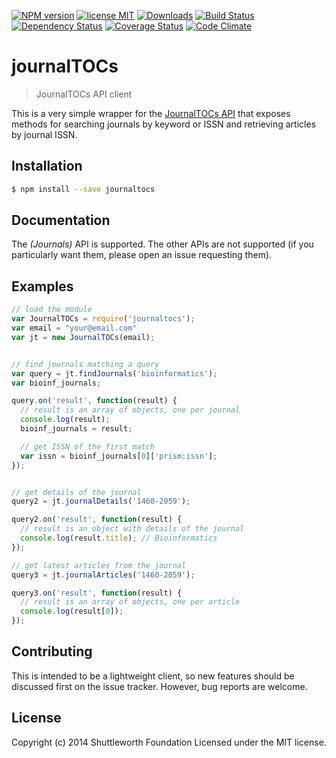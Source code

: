 [![NPM version](http://img.shields.io/npm/v/journaltocs.svg?style=flat)][npm]
[![license MIT](http://img.shields.io/badge/license-MIT-blue.svg?style=flat)][license]
[![Downloads](http://img.shields.io/npm/dm/journaltocs.svg?style=flat)][downloads]
[![Build Status](http://img.shields.io/travis/ContentMine/node-journalTOCs.svg?style=flat)][travis]
[![Dependency Status](http://img.shields.io/gemnasium/ContentMine/node-journalTOCs.svg?style=flat)][gemnasium]
[![Coverage Status](https://img.shields.io/coveralls/ContentMine/node-journalTOCs.svg?style=flat)][coveralls]
[![Code Climate](http://img.shields.io/codeclimate/github/ContentMine/node-journalTOCs.svg?style=flat)][codeclimate]

[npm]: http://badge.fury.io/js/node-journalTOCs
[travis]: http://travis-ci.org/ContentMine/node-journalTOCs
[coveralls]: https://coveralls.io/r/ContentMine/node-journalTOCs
[gemnasium]: https://gemnasium.com/ContentMine/node-journalTOCs
[license]: https://github.com/ContentMine/node-journalTOCs/blob/master/LICENSE-MIT
[codeclimate]: https://codeclimate.com/github/ContentMine/node-journalTOCs
[downloads]: https://nodei.co/npm/node-journalTOCs

# journalTOCs

> JournalTOCs API client

This is a very simple wrapper for the [JournalTOCs API](http://www.journaltocs.ac.uk/develop.php) that exposes methods for searching journals by keyword or ISSN and retrieving articles by journal ISSN.

## Installation

```sh
$ npm install --save journaltocs
```

## Documentation

The _(Journals)_ API is supported. The other APIs are not supported (if you particularly want them, please open an issue requesting them).

## Examples

```js
// load the module
var JournalTOCs = require('journaltocs');
var email = "your@email.com"
var jt = new JournalTOCs(email);


// find journals matching a query
var query = jt.findJournals('bioinformatics');
var bioinf_journals;

query.on('result', function(result) {
  // result is an array of objects, one per journal
  console.log(result);
  bioinf_journals = result;

  // get ISSN of the first match
  var issn = bioinf_journals[0]['prism:issn'];
});


// get details of the journal
query2 = jt.journalDetails('1460-2059');

query2.on('result', function(result) {
  // result is an object with details of the journal
  console.log(result.title); // Bioinformatics
});

// get latest articles from the journal
query3 = jt.journalArticles('1460-2059');

query3.on('result', function(result) {
  // result is an array of objects, one per article
  console.log(result[0]);
});

```

## Contributing

This is intended to be a lightweight client, so new features should be discussed first on the issue tracker. However, bug reports are welcome.


## License

Copyright (c) 2014 Shuttleworth Foundation
Licensed under the MIT license.
